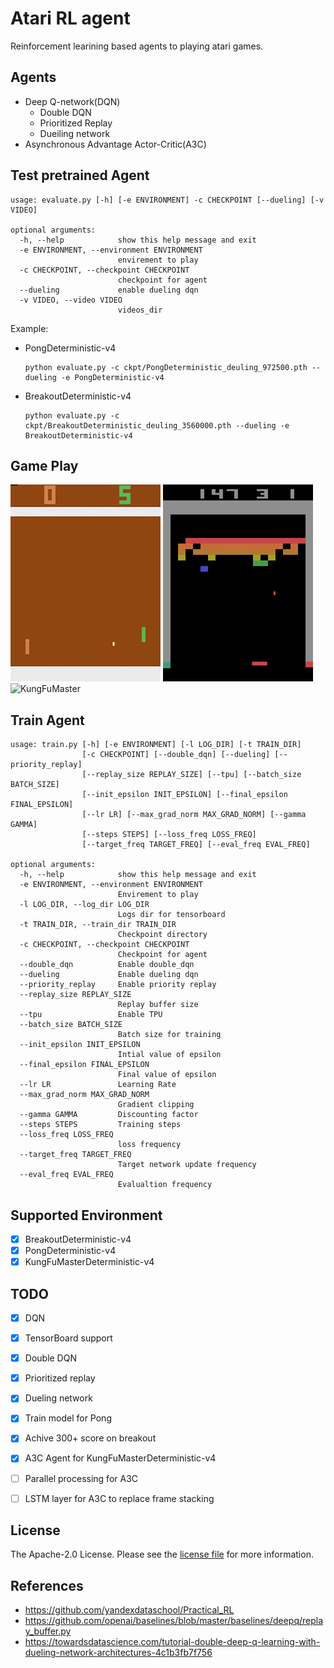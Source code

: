 # Atari RL agent
Reinforcement learining based agents to playing atari games.

## Agents
- Deep Q-network(DQN)
  - Double DQN
  - Prioritized Replay
  - Dueiling network
- Asynchronous Advantage Actor-Critic(A3C)

## Test pretrained Agent
```
usage: evaluate.py [-h] [-e ENVIRONMENT] -c CHECKPOINT [--dueling] [-v VIDEO]

optional arguments:
  -h, --help            show this help message and exit
  -e ENVIRONMENT, --environment ENVIRONMENT
                        envirement to play
  -c CHECKPOINT, --checkpoint CHECKPOINT
                        checkpoint for agent
  --dueling             enable dueling dqn
  -v VIDEO, --video VIDEO
                        videos_dir
```
Example: 
- PongDeterministic-v4 
  ```
  python evaluate.py -c ckpt/PongDeterministic_deuling_972500.pth --dueling -e PongDeterministic-v4
  ```
- BreakoutDeterministic-v4
  ```
  python evaluate.py -c ckpt/BreakoutDeterministic_deuling_3560000.pth --dueling -e BreakoutDeterministic-v4
  ```

## Game Play

![Pong](images/pong_low.gif)
![BreakoutDeterministic](images/breakout_low.gif)
![KungFuMaster](images/KungFuMaster_low.gif)

## Train Agent
``` 
usage: train.py [-h] [-e ENVIRONMENT] [-l LOG_DIR] [-t TRAIN_DIR]
                [-c CHECKPOINT] [--double_dqn] [--dueling] [--priority_replay]
                [--replay_size REPLAY_SIZE] [--tpu] [--batch_size BATCH_SIZE]
                [--init_epsilon INIT_EPSILON] [--final_epsilon FINAL_EPSILON]
                [--lr LR] [--max_grad_norm MAX_GRAD_NORM] [--gamma GAMMA]
                [--steps STEPS] [--loss_freq LOSS_FREQ]
                [--target_freq TARGET_FREQ] [--eval_freq EVAL_FREQ]

optional arguments:
  -h, --help            show this help message and exit
  -e ENVIRONMENT, --environment ENVIRONMENT
                        Envirement to play
  -l LOG_DIR, --log_dir LOG_DIR
                        Logs dir for tensorboard
  -t TRAIN_DIR, --train_dir TRAIN_DIR
                        Checkpoint directory
  -c CHECKPOINT, --checkpoint CHECKPOINT
                        Checkpoint for agent
  --double_dqn          Enable double_dqn
  --dueling             Enable dueling dqn
  --priority_replay     Enable priority replay
  --replay_size REPLAY_SIZE
                        Replay buffer size
  --tpu                 Enable TPU
  --batch_size BATCH_SIZE
                        Batch size for training
  --init_epsilon INIT_EPSILON
                        Intial value of epsilon
  --final_epsilon FINAL_EPSILON
                        Final value of epsilon
  --lr LR               Learning Rate
  --max_grad_norm MAX_GRAD_NORM
                        Gradient clipping
  --gamma GAMMA         Discounting factor
  --steps STEPS         Training steps
  --loss_freq LOSS_FREQ
                        loss frequency
  --target_freq TARGET_FREQ
                        Target network update frequency
  --eval_freq EVAL_FREQ
                        Evalualtion frequency
```

## Supported Environment
- [x] BreakoutDeterministic-v4
- [x] PongDeterministic-v4
- [x] KungFuMasterDeterministic-v4

## TODO
- [x] DQN
- [x] TensorBoard support
- [x] Double DQN
- [x] Prioritized replay
- [x] Dueling network
- [X] Train model for Pong
- [x] Achive 300+ score on breakout
- [x] A3C Agent for KungFuMasterDeterministic-v4
- [ ] Parallel processing for A3C
- [ ] LSTM layer for A3C to replace frame stacking


## License
The Apache-2.0 License. Please see the [license file](LICENSE) for more information.

## References
- https://github.com/yandexdataschool/Practical_RL
- https://github.com/openai/baselines/blob/master/baselines/deepq/replay_buffer.py
- https://towardsdatascience.com/tutorial-double-deep-q-learning-with-dueling-network-architectures-4c1b3fb7f756

